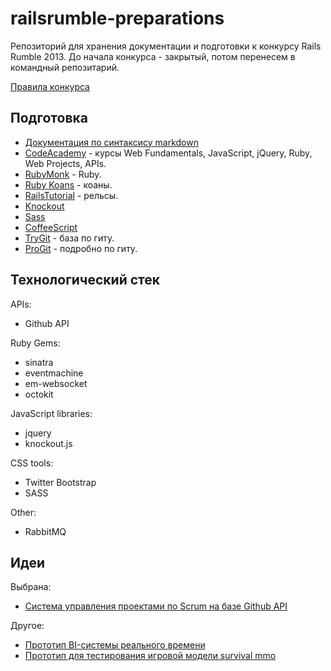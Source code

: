 railsrumble-preparations
=======================

Репозиторий для хранения документации и подготовки к конкурсу Rails Rumble 2013. До начала конкурса - закрытый, потом перенесем в командный репозитарий.

[Правила конкурса](http://railsrumble.com/)

Подготовка
-----------

- [Документация по синтаксису markdown](http://daringfireball.net/projects/markdown/syntax)
- [CodeAcademy](http://www.codecademy.com/) - курсы Web Fundamentals, JavaScript, jQuery, Ruby, Web Projects, APIs.
- [RubyMonk](http://rubymonk.com/) - Ruby.
- [Ruby Koans](http://rubykoans.com/) - коаны.
- [RailsTutorial](http://railstutorial.ru/chapters/beginning) - рельсы.
- [Knockout](http://knockoutjs.com/)
- [Sass](http://sass-lang.com/)
- [CoffeeScript](http://coffeescript.org/)
- [TryGit](http://try.github.io/) - база по гиту.
- [ProGit](http://git-scm.com/book) - подробно по гиту.

Технологический стек
-----------------------------

APIs: 
- Github API

Ruby Gems: 
- sinatra 
- eventmachine 
- em-websocket 
- octokit

JavaScript libraries: 
- jquery 
- knockout.js

CSS tools: 
- Twitter Bootstrap
- SASS

Other: 
- RabbitMQ

Идеи
----

Выбрана:
- [Система управления проектами по Scrum на базе Github API](scrumboard.md)

Другое:
- [Прототип BI-системы реального времени](bi.md)
- [Прототип для тестирования игровой модели survival mmo](islands.md)
